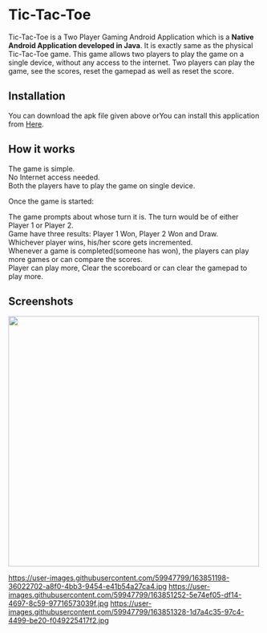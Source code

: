# Tic-Tac-Toe

Tic-Tac-Toe is a Two Player Gaming Android Application which is a **Native Android Application developed in Java**. It is exactly same as the physical Tic-Tac-Toe game.
This game allows two players to play the game on a single device, without any access to the internet. Two players can play the game, see the scores, reset the gamepad as well as reset the score.

## Installation

You can download the apk file given above orYou can install this application from [Here](https://1drv.ms/u/s!AosmDyq537C4g1WuQirb-tHPHTf6?e=mo87GS).



## How it works

The game is simple.  
No Internet access needed.  
Both the players have to play the game on single device.

Once the game is started:

The game prompts about whose turn it is. The turn would be of either Player 1 or Player 2.  
Game have three results: Player 1 Won, Player 2 Won and Draw.  
Whichever player wins, his/her score gets incremented.  
Whenever a game is completed(someone has won), the players can play more games or can compare the scores.  
Player can play more, Clear the scoreboard or can clear the gamepad to play more.


## Screenshots
<img src="https://user-images.githubusercontent.com/59947799/163844827-c7ff7ded-aa37-4f77-8470-85fd85d22d29.jpg" height="500">

https://user-images.githubusercontent.com/59947799/163851198-36022702-a8f0-4bb3-9454-e41b54a27ca4.jpg
https://user-images.githubusercontent.com/59947799/163851252-5e74ef05-df14-4697-8c59-97716573039f.jpg
https://user-images.githubusercontent.com/59947799/163851328-1d7a4c35-97c4-4499-be20-f049225417f2.jpg
